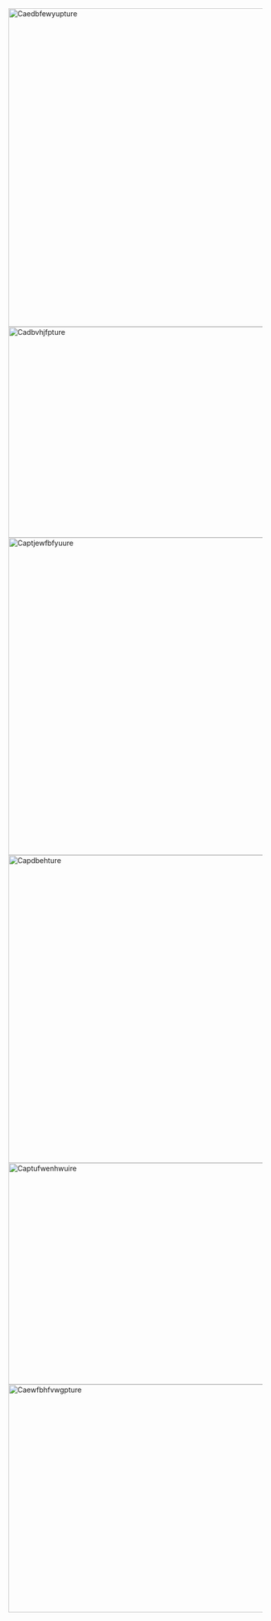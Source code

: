 <img width="1351" height="630" alt="Caedbfewyupture" src="https://github.com/user-attachments/assets/2232b2d0-7c2c-4bce-8491-a07be900d849" />
<img width="756" height="417" alt="Cadbvhjfpture" src="https://github.com/user-attachments/assets/e3e535c9-b5f9-47e6-a73e-04d91d6a1c74" />
<img width="1357" height="628" alt="Captjewfbfyuure" src="https://github.com/user-attachments/assets/4147bb99-874b-45ef-a98f-efa38bbdadc1" />
<img width="1336" height="609" alt="Capdbehture" src="https://github.com/user-attachments/assets/32b8e432-4a3e-4d88-8221-36a83fc0ec35" />
<img width="625" height="438" alt="Captufwenhwuire" src="https://github.com/user-attachments/assets/8be38084-67a7-4149-8047-dfcb86c7d57e" />
<img width="629" height="451" alt="Caewfbhfvwgpture" src="https://github.com/user-attachments/assets/387728f8-9f7c-4b19-a6d6-ce5ec61c7a4f" />
